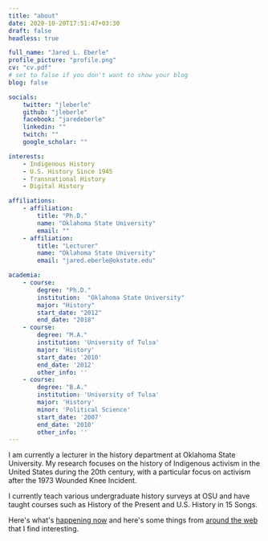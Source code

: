 ```yaml
---
title: "about"
date: 2020-10-20T17:51:47+03:30
draft: false
headless: true

full_name: "Jared L. Eberle"
profile_picture: "profile.png"
cv: "cv.pdf"
# set to false if you don't want to show your blog
blog: false

socials:
    twitter: "jleberle"
    github: "jleberle"
    facebook: "jaredeberle"
    linkedin: ""
    twitch: ""
    google_scholar: ""

interests:
    - Indigenous History
    - U.S. History Since 1945
    - Transnational History 
    - Digital History

affiliations:
    - affiliation:
        title: "Ph.D."
        name: "Oklahoma State University"
        email: ""
    - affiliation:
        title: "Lecturer"
        name: "Oklahoma State University"
        email: "jared.eberle@okstate.edu"

academia:
    - course:
        degree: "Ph.D."
        institution:  "Oklahoma State University"
        major: "History"
        start_date: "2012"
        end_date: "2018"
    - course:
        degree: "M.A."
        institution: 'University of Tulsa'
        major: 'History'
        start_date: '2010'
        end_date: '2012'
        other_info: ''
    - course:
        degree: "B.A."
        institution: 'University of Tulsa'
        major: 'History'
        minor: 'Political Science'
        start_date: '2007'
        end_date: '2010'
        other_info: ''
---
```


I am currently a lecturer in the history department at Oklahoma State University. My research focuses on the history of Indigenous activism in the United States during the 20th century, with a particular focus on activism after the 1973 Wounded Knee Incident.

I currently teach various undergraduate history surveys at OSU and have taught courses such as History of the Present and U.S. History in 15 Songs.

Here's what's [happening now](/now) and here's some things from [around the web](https://happenings.jaredeberle.org) that I find interesting.
